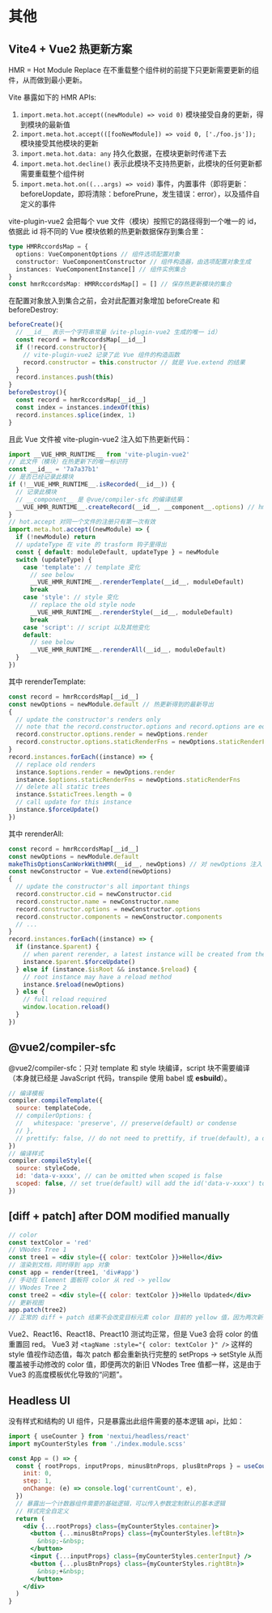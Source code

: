 # 其他

## Vite4 + Vue2 热更新方案

HMR = Hot Module Replace 在不重载整个组件树的前提下只更新需要更新的组件，从而做到最小更新。

Vite 暴露如下的 HMR APIs:

1. `import.meta.hot.accept((newModule) => void 0)` 模块接受自身的更新，得到模块的最新值
2. `import.meta.hot.accept(([fooNewModule]) => void 0, ['./foo.js']);` 模块接受其他模块的更新
3. `import.meta.hot.data: any` 持久化数据，在模块更新时传递下去
4. `import.meta.hot.decline()` 表示此模块不支持热更新，此模块的任何更新都需要重载整个组件树
5. `import.meta.hot.on((...args) => void)` 事件，内置事件（即将更新：beforeUopdate，即将清除：beforePrune，发生错误：error），以及插件自定义的事件

vite-plugin-vue2 会把每个 vue 文件（模块）按照它的路径得到一个唯一的 id，依据此 id 将不同的 Vue 模块依赖的热更新数据保存到集合里：

```ts
type HMRRccordsMap = {
  options: VueComponentOptions // 组件选项配置对象
  constructor: VueComponentConstructor // 组件构造器，由选项配置对象生成
  instances: VueComponentInstance[] // 组件实例集合
}
const hmrRccordsMap: HMRRccordsMap[] = [] // 保存热更新模块的集合
```

在配置对象放入到集合之前，会对此配置对象增加 beforeCreate 和 beforeDestroy:

```js
beforeCreate(){
  // __id__ 表示一个字符串常量（vite-plugin-vue2 生成的唯一 id）
  const record = hmrRccordsMap[__id__]
  if (!record.constructor){
    // vite-plugin-vue2 记录了此 Vue 组件的构造函数
    record.constructor = this.constructor // 就是 Vue.extend 的结果
  }
  record.instances.push(this)
}
beforeDestroy(){
  const record = hmrRccordsMap[__id__]
  const index = instances.indexOf(this)
  record.instances.splice(index, 1)
}
```

且此 Vue 文件被 vite-plugin-vue2 注入如下热更新代码：

```js
import __VUE_HMR_RUNTIME__ from 'vite-plugin-vue2'
// 此文件（模块）在热更新下的唯一标识符
const __id__ = '7a7a37b1'
// 是否已经记录此模块
if (!__VUE_HMR_RUNTIME__.isRecorded(__id__)) {
  // 记录此模块
  // __component__ 是 @vue/compiler-sfc 的编译结果
  __VUE_HMR_RUNTIME__.createRecord(__id__, __component__.options) // hmrRccordsMap.push({ options: options, constructor: null, instances: [] })
}
// hot.accept 对同一个文件的注册只有第一次有效
import.meta.hot.accept((newModule) => {
  if (!newModule) return
  // updateType 在 vite 的 trasform 钩子里得出
  const { default: moduleDefault, updateType } = newModule
  switch (updateType) {
    case 'template': // template 变化
      // see below
      __VUE_HMR_RUNTIME__.rerenderTemplate(__id__, moduleDefault)
      break
    case 'style': // style 变化
      // replace the old style node
      __VUE_HMR_RUNTIME__.rerenderStyle(__id__, moduleDefault)
      break
    case 'script': // script 以及其他变化
    default:
      // see below
      __VUE_HMR_RUNTIME__.rerenderAll(__id__, moduleDefault)
  }
})
```

其中 rerenderTemplate:

```js
const record = hmrRccordsMap[__id__]
const newOptions = newModule.default // 热更新得到的最新导出
{
  // update the constructor's renders only
  // note that the record.constructor.options and record.options are equal(both have same address)
  record.constructor.options.render = newOptions.render
  record.constructor.options.staticRenderFns = newOptions.staticRenderFns
}
record.instances.forEach((instance) => {
  // replace old renders
  instance.$options.render = newOptions.render
  instance.$options.staticRenderFns = newOptions.staticRenderFns
  // delete all static trees
  instance.$staticTrees.length = 0
  // call update for this instance
  instance.$forceUpdate()
})
```

其中 rerenderAll:

```js
const record = hmrRccordsMap[__id__]
const newOptions = newModule.default
makeThisOptionsCanWorkWithHMR(__id__, newOptions) // 对 newOptions 注入 beforeCreate 和 beforeDestroy
const newConstructor = Vue.extend(newOptions)
{
  // update the constructor's all important things
  record.constructor.cid = newConstructor.cid
  record.constructor.name = newConstructor.name
  record.constructor.options = newConstructor.options
  record.constructor.components = newConstructor.components
  // ...
}
record.instances.forEach((instance) => {
  if (instance.$parent) {
    // when parent rerender, a latest instance will be created from the updated constructor
    instance.$parent.$forceUpdate()
  } else if (instance.$isRoot && instance.$reload) {
    // root instance may have a reload method
    instance.$reload(newOptions)
  } else {
    // full reload required
    window.location.reload()
  }
})
```

## @vue2/compiler-sfc

@vue2/compiler-sfc：只对 template 和 style 块编译，script 块不需要编译（本身就已经是 JavaScript 代码，transpile 使用 babel 或 **esbuild**）。

```js
// 编译模板
compiler.compileTemplate({
  source: templateCode,
  // compilerOptions: {
  //   whitespace: 'preserve', // preserve(default) or condense
  // },
  // prettify: false, // do not need to prettify, if true(default), a dependency `prettier` is required
})
// 编译样式
compiler.compileStyle({
  source: styleCode,
  id: 'data-v-xxxx', // can be omitted when scoped is false
  scoped: false, // set true(default) will add the id('data-v-xxxx') to each CSS selector for scoping
})
```

## [diff + patch] after DOM modified manually

```jsx
// color
const textColor = 'red'
// VNodes Tree 1
const tree1 = <div style={{ color: textColor }}>Hello</div>
// 渲染到文档，同时得到 app 对象
const app = render(tree1, 'div#app')
// 手动在 Element 面板将 color 从 red -> yellow
// VNodes Tree 2
const tree2 = <div style={{ color: textColor }}>Hello Updated</div>
// 更新视图
app.patch(tree2)
// 正常的 diff + patch 结果不会改变目标元素 color 目前的 yellow 值，因为两次新旧 VNodes Tree 的 color(textColor) 都一样，不会触发 color 值的 patch
```

Vue2、React16、React18、Preact10 测试均正常，但是 Vue3 会将 color 的值重置回 red。
Vue3 对 `<tagName :style="{ color: textColor }" />` 这样的 style 值视作动态值，每次 patch 都会重新执行完整的 setProps -> setStyle 从而覆盖被手动修改的 color 值，即便两次的新旧 VNodes Tree 值都一样，这是由于 Vue3 的高度模板优化导致的“问题”。

## Headless UI

没有样式和结构的 UI 组件，只是暴露出此组件需要的基本逻辑 api，比如：

```jsx
import { useCounter } from 'nextui/headless/react'
import myCounterStyles from './index.module.scss'

const App = () => {
  const { rootProps, inputProps, minusBtnProps, plusBtnProps } = useCounter({
    init: 0,
    step: 1,
    onChange: (e) => console.log('currentCount', e),
  })
  // 暴露出一个计数器组件需要的基础逻辑，可以传入参数定制默认的基本逻辑
  // 样式完全自定义
  return (
    <div {...rootProps} class={myCounterStyles.container}>
      <button {...minusBtnProps} class={myCounterStyles.leftBtn}>
        &nbsp;-&nbsp;
      </button>
      <input {...inputProps} class={myCounterStyles.centerInput} />
      <button {...plusBtnProps} class={myCounterStyles.rightBtn}>
        &nbsp;+&nbsp;
      </button>
    </div>
  )
}
```
